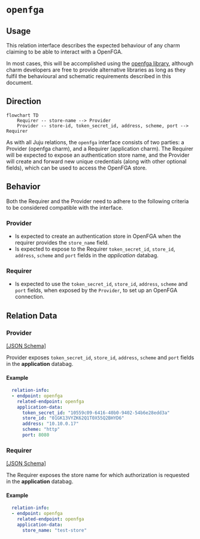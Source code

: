 # `openfga`

## Usage

This relation interface describes the expected behaviour of any charm claiming to be able to interact with a OpenFGA.

In most cases, this will be accomplished using the [openfga library](https://github.com/canonical/cs-openfga/blob/main/charms/openfga-k8s/lib/charms/openfga_k8s/v0/openfga.py), although charm developers are free to provide alternative libraries as long as they fulfil the behavioural and schematic requirements described in this document.

## Direction

```mermaid
flowchart TD
    Requirer -- store-name --> Provider
    Provider -- store-id, token_secret_id, address, scheme, port --> Requirer
```

As with all Juju relations, the `openfga` interface consists of two parties: a Provider (openfga charm), and a Requirer (application charm). The Requirer will be expected to expose an authentication store name, and the Provider will create and forward new unique credentials (along with other optional fields), which can be used to access the OpenFGA store.

## Behavior

Both the Requirer and the Provider need to adhere to the following criteria to be considered compatible with the interface.

### Provider
- Is expected to create an authentication store in OpenFGA when the requirer provides the `store_name` field.
- Is expected to expose to the Requirer `token_secret_id`, `store_id`, `address`, `scheme` and `port` fields in the *application* databag.

### Requirer

- Is expected to use the `token_secret_id`, `store_id`, `address`, `scheme` and `port` fields, when exposed by the `Provider`, to set up an OpenFGA connection.

## Relation Data

### Provider

[\[JSON Schema\]](./schemas/provider.json)

Provider exposes `token_secret_id`, `store_id`, `address`, `scheme` and `port` fields in the **application** databag.


#### Example
```yaml
  relation-info:
  - endpoint: openfga
    related-endpoint: openfga
    application-data:
      token_secret_id: "10559c09-6416-40b0-9402-54b6e28edd3a"
      store_id: "01GK13VYZK62Q1T0X55Q2BHYD6"
      address: "10.10.0.17"
      scheme: "http"
      port: 8080
```

### Requirer

[\[JSON Schema\]](./schemas/requirer.json)

The Requirer exposes the store name for which authorization is requested in the **application** databag.

#### Example

```yaml
  relation-info:
  - endpoint: openfga
    related-endpoint: openfga
    application-data:
      store_name: "test-store"
```
